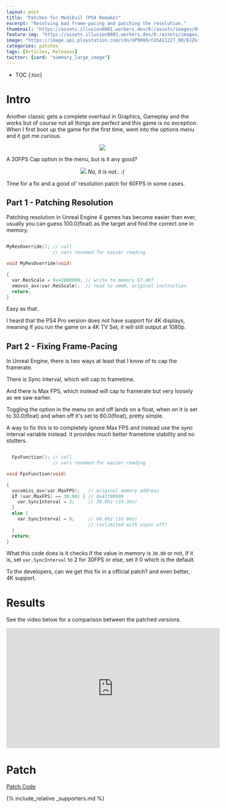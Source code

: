 ```yaml
---
layout: post
title: "Patches for MediEvil (PS4 Remake)"
excerpt: "Resolving bad frame-pacing and patching the resolution."
thumbnail: "https://assets.illusion0001.workers.dev/0:/assets/images/Overbite-FPSFixes/overbite-thumbnail.png"
feature-img: "https://assets.illusion0001.workers.dev/0:/assets/images/Overbite-FPSFixes/overbite-feature.png"
image: "https://image.api.playstation.com/cdn/UP9000/CUSA11227_00/BJZksSXNxOU0vmTCa79nr7ULJM3F6a6B.png"
categories: patches
tags: [Articles, Releases]
twitter: {card: "summary_large_image"}
---
```


* TOC
{:toc}

# Intro

Another classic gets a complete overhaul in Graphics, Gameplay and the works but of course not all things are perfect and this game is no exception. When I first boot up the game for the first time, went into the options menu and it got me curious.

<p align="center">
<img src="https://assets.illusion0001.workers.dev/0:/assets/images/Overbite-FPSFixes/overbite-settings.png">
</p>

A 30FPS Cap option in the menu, but is it any good?

<p align="center">
<img src="https://assets.illusion0001.workers.dev/0:/assets/images/Overbite-FPSFixes/overbite-fps-borked.png">
<em>No, it is not.. :(</em>
</p>

Time for a fix and a good ol' resolution patch for 60FPS in some cases.

## Part 1 - Patching Resolution

Patching resolution in Unreal Engine 4 games has become easier than ever, usually you can guess 100.0(float) as the target and find the correct one in memory.

```cpp

MyResOverride(); // call
                 // vars renamed for easier reading

void MyResOverride(void)

{
  var.ResScale = 0x42860000; // write to memory 67.00f
  vmovss_avx(var.ResScale);  // read to xmm0, original instruction
  return;
}

```

Easy as that.

I heard that the PS4 Pro version does not have support for 4K displays, meaning if you run the game on a 4K TV Set, it will still output at 1080p.

## Part 2 - Fixing Frame-Pacing

In Unreal Engine, there is two ways at least that I know of to cap the framerate.

There is Sync Interval, which will cap to frametime.

And there is Max FPS, which instead will cap to framerate but very loosely as we saw earlier.

Toggling the option in the menu on and off lands on a float, when on it is set to 30.0(float) and when off it's set to 60.0(float), pretty simple.

A way to fix this is to completely ignore Max FPS and instead use the sync interval variable instead. it provides much better frametime stability and no stutters.

```cpp

  FpsFunction(); // call
                 // vars renamed for easier reading

void FpsFunction(void)

{
  vucomiss_avx(var.MaxFPS);   // original memory address
  if (var.MaxFPS) == 30.00) { // 0x41f00000
    var.SyncInterval = 2;     // 30.0hz (33.3ms)
  }
  else {
    var.SyncInterval = 0;     // 60.0hz (16.6ms)
                              // (unlimited with vsync off)
  }
  return;
}

```

What this code does is it checks if the value in memory is `30.00` or not, if it is, set `var.SyncInterval` to 2 for 30FPS or else, set it 0 which is the default.

To the developers, can we get this fix in a official patch? and even better, 4K support.

# Results

See the video below for a comparison between the patched versions.

<div align="center" class="video-container">
<iframe width="560" height="315" src="https://www.youtube.com/embed/_FyHCSwze_8" title="YouTube video player" frameborder="0" allow="accelerometer; autoplay; clipboard-write; encrypted-media; gyroscope; picture-in-picture" allowfullscreen></iframe>
</div>

# Patch

<a href="https://github.com/illusion0001/illusion0001.github.io/blob/main/_patches/Overbite-Orbis.md" class="button" role="button"><i class='fas fa-download'></i> Patch Code</a>

{% include_relative _supporters.md %}
